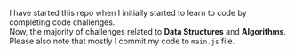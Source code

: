 I have started this repo when I initially started to learn to code by completing code challenges.
 <br>Now, the majority of challenges related to <b>Data Structures</b> and <b>Algorithms</b>.  
 Please also note that mostly I commit my code to `main.js` file.
